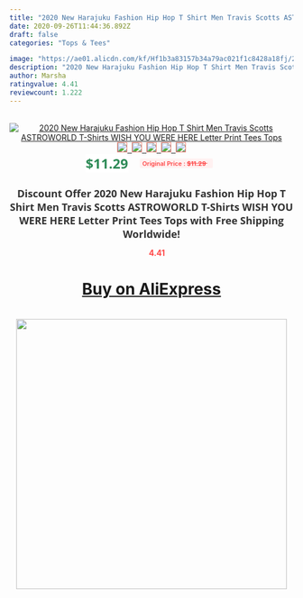 ```yaml
---
title: "2020 New Harajuku Fashion Hip Hop T Shirt Men Travis Scotts ASTROWORLD T-Shirts WISH YOU WERE HERE Letter Print Tees Tops"
date: 2020-09-26T11:44:36.892Z
draft: false
categories: "Tops & Tees"

image: "https://ae01.alicdn.com/kf/Hf1b3a83157b34a79ac021f1c8428a18fj/2020-New-Harajuku-Fashion-Hip-Hop-T-Shirt-Men-Travis-Scotts-ASTROWORLD-T-Shirts-WISH-YOU.jpg"
description: "2020 New Harajuku Fashion Hip Hop T Shirt Men Travis Scotts ASTROWORLD T-Shirts WISH YOU WERE HERE Letter Print Tees Tops"
author: Marsha
ratingvalue: 4.41
reviewcount: 1.222
---
```

<br>
<div style="text-align: center;">
<a href="https://s.click.aliexpress.com/e/_AdF4PL" target="_blank" rel="nofollow noopener noreferrer"><img alt="2020 New Harajuku Fashion Hip Hop T Shirt Men Travis Scotts ASTROWORLD T-Shirts WISH YOU WERE HERE Letter Print Tees Tops" class="magnifier-image" src="https://ae01.alicdn.com/kf/Hf1b3a83157b34a79ac021f1c8428a18fj/2020-New-Harajuku-Fashion-Hip-Hop-T-Shirt-Men-Travis-Scotts-ASTROWORLD-T-Shirts-WISH-YOU.jpg_640x640.jpg">
<br>
<img style="border:1px solid salmon" src="https://ae01.alicdn.com/kf/Hf1b3a83157b34a79ac021f1c8428a18fj/2020-New-Harajuku-Fashion-Hip-Hop-T-Shirt-Men-Travis-Scotts-ASTROWORLD-T-Shirts-WISH-YOU.jpg_120x120.jpg">&nbsp;&nbsp;<img style="border:1px solid salmon" src="https://ae01.alicdn.com/kf/H310cf3d017b2458f95c4799191aa689c3/2020-New-Harajuku-Fashion-Hip-Hop-T-Shirt-Men-Travis-Scotts-ASTROWORLD-T-Shirts-WISH-YOU.jpg_120x120.jpg">&nbsp;&nbsp;<img style="border:1px solid salmon" src="https://ae01.alicdn.com/kf/H9cd65a371ff849cab0af504b26319f0a0/2020-New-Harajuku-Fashion-Hip-Hop-T-Shirt-Men-Travis-Scotts-ASTROWORLD-T-Shirts-WISH-YOU.jpg_120x120.jpg">&nbsp;&nbsp;<img style="border:1px solid salmon" src="https://ae01.alicdn.com/kf/Hed1ae8bfa55e4364922ba1bf5ba5f90aF/2020-New-Harajuku-Fashion-Hip-Hop-T-Shirt-Men-Travis-Scotts-ASTROWORLD-T-Shirts-WISH-YOU.jpg_120x120.jpg">&nbsp;&nbsp;<img style="border:1px solid salmon" src="https://ae01.alicdn.com/kf/H5a71f1f087914053823a315e6d3217acO/2020-New-Harajuku-Fashion-Hip-Hop-T-Shirt-Men-Travis-Scotts-ASTROWORLD-T-Shirts-WISH-YOU.jpg_120x120.jpg"></a></div><br0>
<div style="text-align: center;"><span style="background-color: white; border: 0px; box-sizing: border-box; color: seagreen; display: inline-block; font-family: &quot;open sans&quot; , &quot;arial&quot; , &quot;helvetica&quot; , sans-serif , &quot;heiti&quot;; font-size: 24px; font-stretch: inherit; font-weight: 700; line-height: inherit; margin: 0px 10px 0px 0px; padding: 0px; vertical-align: middle;">$11.29 </span>
<span style="background: rgb(255 , 241 , 241); border-radius: 3px; border: 0px; box-sizing: border-box; color: #ff4747; display: inline-block; font-family: inherit; font-size: 12px; font-stretch: inherit; font-style: inherit; font-variant: inherit; font-weight: 600; line-height: inherit; margin: 0px; padding: 2px 5px; transform: scale(0.9); vertical-align: middle;">Original Price : <b style="text-decoration: line-through;">$11.29 </b> &nbsp;&nbsp;</span></div>
<h1 style="color: #333333; display: inline-block; font-family: &quot;open sans&quot; , &quot;arial&quot; , &quot;helvetica&quot; , sans-serif , &quot;heiti&quot;; font-size: 18px; font-stretch: inherit; font-weight: 700; text-align: center;">Discount Offer 2020 New Harajuku Fashion Hip Hop T Shirt Men Travis Scotts ASTROWORLD T-Shirts WISH YOU WERE HERE Letter Print Tees Tops with Free Shipping Worldwide!</h1>
<div style="color: #ff4747; text-align: center;">
<img src="https://4.bp.blogspot.com/-M0ZcTcb-5uY/XleCXlxnR4I/AAAAAAAAAEc/OrjgMkXV1oMQFaCRZj5HQwOCBcu3w1FegCPcBGAYYCw/s1600/star.png" style="height: 15px;">&nbsp;<b>4.41</b></div>
<div class="button_cont" align="center"><a class="buynow_a" href="https://s.click.aliexpress.com/e/_AdF4PL" target="_blank" rel="nofollow noopener noreferrer"><H1>Buy on AliExpress</H1></a></div><br>
<div class="separator" style="clear: both; text-align: center;">
<img src="https://lh3.googleusercontent.com/-pTy5HemUv9M/XlePHvY0dAI/AAAAAAAAAE4/0nX5iRUoIWY8eMW9Dpxeirr157OZliDIgCLcBGAsYHQ/s1600/badge.gif" width="480">
</div>
